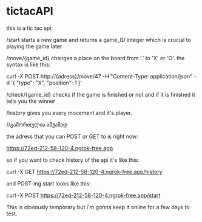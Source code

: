 # tictacAPI
this is a tic tac api;

/start starts a new game and returns a game_ID integer which is crucial to playing the game later



/move/{game_id} changes a place on the board from '.' to 'X' or 'O'. the syntax is like this: 

  curl -X POST http://{adress}/move/47 -H "Content-Type: application/json" -d '{ "type": "X", "position": 1 }'


  
/check/{game_id} checks if the game is finished or not and if it is finished it tells you the winner




/history gives you every movement and it's player.



//გამორთულია ამჟამად


the adress that you can POST or GET to is right now: 

  https://72ed-212-58-120-4.ngrok-free.app
  
so if you want to check history of the api it's like this:

  curl -X GET https://72ed-212-58-120-4.ngrok-free.app/history
  
and POST-ing start looks like this:

  curl -X POST https://72ed-212-58-120-4.ngrok-free.app/start




This is obviously temporary but i'm gonna keep it online for a few days to test.
